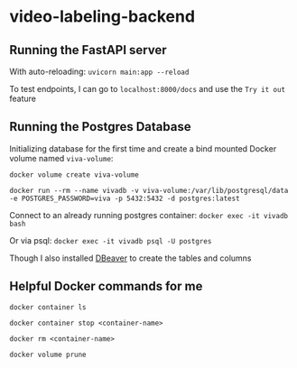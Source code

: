 # video-labeling-backend

## Running the FastAPI server

With auto-reloading: `uvicorn main:app --reload`

To test endpoints, I can go to `localhost:8000/docs` and use the `Try it out` feature

## Running the Postgres Database

Initializing database for the first time and create a bind mounted Docker volume named `viva-volume`:

`docker volume create viva-volume`

`docker run --rm --name vivadb -v viva-volume:/var/lib/postgresql/data -e POSTGRES_PASSWORD=viva -p 5432:5432 -d postgres:latest`


Connect to an already running postgres container: `docker exec -it vivadb bash`

Or via psql: `docker exec -it vivadb psql -U postgres`

Though I also installed [DBeaver](https://dbeaver.io/) to create the tables and columns

## Helpful Docker commands for me

`docker container ls`

`docker container stop <container-name>`

`docker rm <container-name>`

`docker volume prune`


